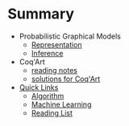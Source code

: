 # Summary
* Probabilistic Graphical Models
  * [Representation](ML/PGM_1_Representation.md)
  * [Inference](ML/PGM_2_Inference.md)
* Coq'Art
  * [reading notes](PL/coq_art_note.md)
  * [solutions for Coq'Art](PL/coq_art_exercise.md)
* [Quick Links](Library/README.md)
  * [Algorithm](Library/Algo.md)
  * [Machine Learning](Library/ML.md)
  * [Reading List](Library/readinglist.md)
